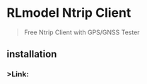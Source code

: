 # RLmodel Ntrip Client
>Free Ntrip Client with GPS/GNSS Tester

## installation
### >Link: 

[](https://www.dropbox.com/s/4l41pv2w5zlaar1/RLmodel%20GNSS%20NtripClient%20installer.zip?dl=0)


